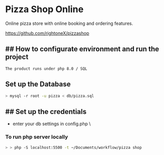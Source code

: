 # Pizza Shop Online 

Online pizza store with online booking and ordering features. 

https://github.com/rightoneX/pizzashop


## ## How to configurate environment and run the project

    The product runs under php 8.0 / SQL


## Set up the Database

```sh
> mysql -r root -u pizza < db/pizza.sql
```

## ## Set up the credentials

 - enter your db settings in config.php
\
### To run php server locally

```sh
> > php -S localhost:5500 -t ~/Documents/workflow/pizza shop
```
